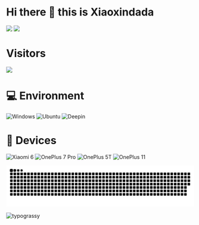 # Hi there 👋 this is Xiaoxindada
![](https://github-readme-stats.vercel.app/api?username=xiaoxindada&show_icons=true&include_all_commits=true&theme=radical)
![](https://github-readme-stats.vercel.app/api/top-langs/?username=xiaoxindada&layout=compact&langs_count=10&theme=radical)

# Visitors
![](https://count.getloli.com/get/@xiaoxindada?theme=gelbooru)

# 💻 Environment
![Windows](https://img.shields.io/badge/Windows%2011-00BBFF?style=flat-square&logo=Windows&logoColor=ffffff)
![Ubuntu](https://img.shields.io/badge/Ubuntu%2022%2e04-dd4814?style=flat-square&logo=ubuntu&logoColor=ffffff)
![Deepin](https://img.shields.io/badge/Deepin%2020%2e06-2fb0da?style=flat-square&logo=deepin&logoColor=ffffff)

# 📱 Devices
![Xiaomi 6](https://img.shields.io/badge/Xiaomi%206-ED9121?style=flat-square&logo=xiaomi&logoColor=ffffff)
![OnePlus 7 Pro](https://img.shields.io/badge/OnePlus%207%20Pro-f5010c?style=flat-square&logo=oneplus&logoColor=ffffff)
![OnePlus 5T](https://img.shields.io/badge/OnePlus%205T-f5010c?style=flat-square&logo=oneplus&logoColor=ffffff)
![OnePlus 11](https://img.shields.io/badge/OnePlus%2011-f5010c?style=flat-square&logo=oneplus&logoColor=ffffff)

![snake](https://raw.githubusercontent.com/xiaoxindada/xiaoxindada/output/github-contribution-grid-snake.svg)

![typograssy](https://typograssy.deno.dev/api?text=Hellow%20World!)
